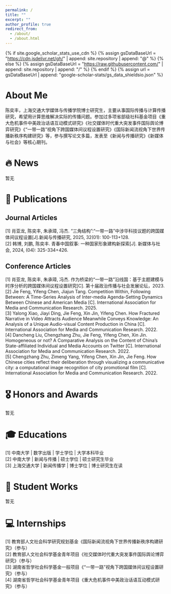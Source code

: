 ```yaml
---
permalink: /
title: ""
excerpt: ""
author_profile: true
redirect_from: 
  - /about/
  - /about.html
---
```


{% if site.google_scholar_stats_use_cdn %}
{% assign gsDataBaseUrl = "https://cdn.jsdelivr.net/gh/" | append: site.repository | append: "@" %}
{% else %}
{% assign gsDataBaseUrl = "https://raw.githubusercontent.com/" | append: site.repository | append: "/" %}
{% endif %}
{% assign url = gsDataBaseUrl | append: "google-scholar-stats/gs_data_shieldsio.json" %}

<span class='anchor' id='about-me'></span>

# About Me
陈奕丰，上海交通大学媒体与传播学院博士研究生，主要从事国际传播与计算传播研究，希望用计算思维解决实际的传播问题。参加过多项省部级社科基金项目《重大危机事件中美政治话语互动模式研究》《社交媒体时代重大突发事件国际舆论博弈研究》《“一带一路”视角下跨国媒体间议程设置研究》《国际新闻流视角下世界传播新秩序构建研究》等，参与撰写论文多篇，发表至《新闻与传播研究》《新媒体与社会》等核心期刊。

# 🔥 News
暂无

# 📝 Publications
## Journal Articles
[1]  肖亚龙, 陈奕丰, 朱承璋, 冯杰. “三角结构”:“一带一路”中涉华科技议题的跨国媒体间议程设置[J].新闻与传播研究, 2025, 32(01): 100-113+128.<br>
[2]  韩博, 刘鹏, 陈奕丰. 青春中国叙事: 一种国家形象建构新探索[J]. 新媒体与社会, 2024, (04): 325-334+426.<br>

## Conference Articles
[1]  肖亚龙, 陈奕丰, 朱承璋, 冯杰. 作为桥梁的“一带一路”沿线国：基于主题建模与时序分析的跨国媒体间议程设置研究[C]. 第十届政治传播与社会发展论坛，2023.<br>
[2]  Jie Feng, Yifeng Chen, Jiajun Tang. Competition Within, Following Between: A Time-Series Analysis of Inter-media Agenda-Setting Dynamics Between Chinese and American Media [C]. International Association for         Media and Communication Research. 2025.<br>
[3]  Yalong Xiao, Jiayi Ding, Jie Feng, Xin Jin, Yifeng Chen. How Fractured Narrative in Video Attracts Audience Meanwhile Conveys Knowledge: An Analysis of a Unique Audio-visual Content Production in China [C].         International Association for Media and Communication Research. 2022.<br>
[4]  Dancheng Liu, Chengzhang Zhu, Jie Feng, Yifeng Chen, Xin Jin. Homogeneous or not? A Comparative Analysis on the Content of China’s State-affiliated Individual and Media Accounts on Twitter [C]. International
     Association for Media and Communication Research. 2022.<br>
[5]  Chengzhang Zhu, Zimeng Yang, Yifeng Chen, Xin Jin, Jie Feng. How Chinese cities reflect their deliberation through visualizing a communicative city: a computational image recognition of city promotional film        [C]. International Association for Media and Communication Research. 2022.<br>
   
# 🎖 Honors and Awards
暂无

# 🎓 Educations
[1] 中南大学  |  数字出版  |  学士学位  |  大学本科毕业<br>
[2] 中南大学  |  新闻与传播  |  硕士学位  |  硕士研究生毕业<br>
[3] 上海交通大学  |  新闻传播学  |  博士学位  |  博士研究生在读<br>

# 🎒 Student Works
暂无

# 💻 Internships
[1]  教育部人文社会科学研究规划基金《国际新闻流视角下世界传播新秩序构建研究》（参与）<br>
[2]  教育部人文社会科学基金青年项目《社交媒体时代重大突发事件国际舆论博弈研究》（参与）<br>
[3]  湖南省哲学社会科学基金一般项目《“一带一路”视角下跨国媒体间议程设置研究》（参与）<br>
[4]  湖南省哲学社会科学基金青年项目《重大危机事件中美政治话语互动模式研究》（参与）<br>
